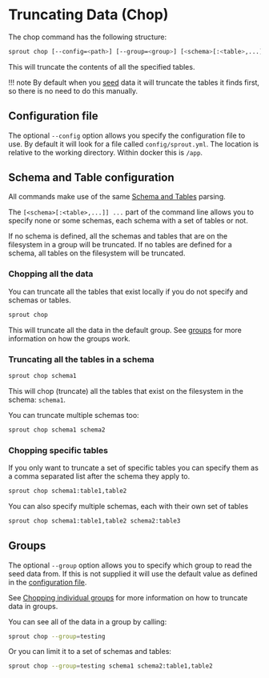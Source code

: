 # Truncating Data (Chop)

The chop command has the following structure:

```bash
sprout chop [--config=<path>] [--group=<group>] [<schema>[:<table>,...]] ...
```

This will truncate the contents of all the specified tables.

!!! note
    By default when you [seed](seed.md) data it will truncate the tables it finds first, so there is no need to do this
    manually.

## Configuration file

The optional `--config` option allows you specify the configuration file to use. By default it will look for a file
called `config/sprout.yml`. The location is relative to the working directory. Within docker this is `/app`.

## Schema and Table configuration

All commands make use of the same [Schema and Tables](../schemas_tables.md) parsing.

The `[<schema>[:<table>,...]] ...` part of the command line allows you to specify none or some schemas, each schema with
a set of tables or not.

If no schema is defined, all the schemas and tables that are on the filesystem in a group will be truncated.
If no tables are defined for a schema, all tables on the filesystem will be truncated.

### Chopping all the data

You can truncate all the tables that exist locally if you do not specify and schemas or tables.

```bash
sprout chop
```

This will truncate all the data in the default group. See [groups](#groups) for more information on how the groups work.

### Truncating all the tables in a schema

```bash
sprout chop schema1
```

This will chop (truncate) all the tables that exist on the filesystem in the schema: `schema1`.

You can truncate multiple schemas too:

```bash
sprout chop schema1 schema2
```

### Chopping specific tables

If you only want to truncate a set of specific tables you can specify them as a comma separated list
after the schema they apply to.

```bash
sprout chop schema1:table1,table2
```

You can also specify multiple schemas, each with their own set of tables

```bash
sprout chop schema1:table1,table2 schema2:table3
```

## Groups

The optional `--group` option allows you to specify which group to read the seed data from. If this is not
supplied it will use the default value as defined in the [configuration file](../setup/configuration.md).

See [Chopping individual groups](../groups.md#you-can-truncate-from-a-group-as-well) for more information on how to
truncate data in groups.

You can see all of the data in a group by calling:

```bash
sprout chop --group=testing
```

Or you can limit it to a set of schemas and tables:

```bash
sprout chop --group=testing schema1 schema2:table1,table2
```
